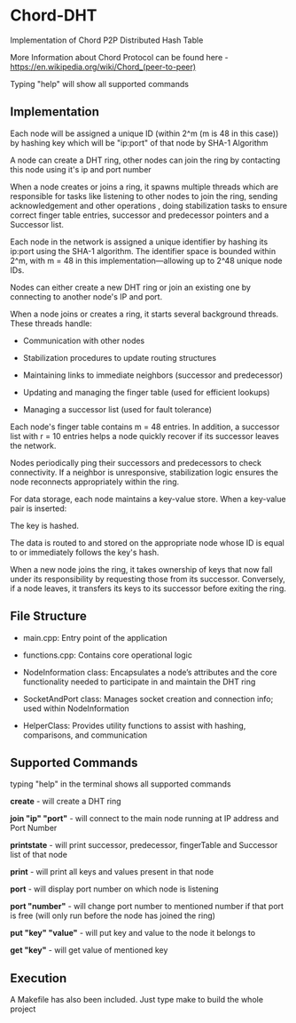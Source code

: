 # Chord-DHT
Implementation of Chord P2P Distributed Hash Table

More Information about Chord Protocol can be found here - https://en.wikipedia.org/wiki/Chord_(peer-to-peer)

Typing "help" will show all supported commands


## Implementation ##
Each node will be assigned a unique ID (within 2^m (m is 48 in this case)) by hashing key which will be "ip:port" of that node by SHA-1 Algorithm

A node can create a DHT ring, other nodes can join the ring by contacting this node using it's ip and port number

When a node creates or joins a ring, it spawns multiple threads which are responsible for tasks like listening to other nodes to join the
ring, sending acknowledgement and other operations , doing stabilization tasks to ensure correct finger table entries, successor 
and predecessor pointers and a Successor list.

Each node in the network is assigned a unique identifier by hashing its ip:port using the SHA-1 algorithm. The identifier space is bounded within 2^m, with m = 48 in this implementation—allowing up to 2^48 unique node IDs.

Nodes can either create a new DHT ring or join an existing one by connecting to another node's IP and port.

When a node joins or creates a ring, it starts several background threads. These threads handle:

  *  Communication with other nodes
    
  *  Stabilization procedures to update routing structures
    
  *  Maintaining links to immediate neighbors (successor and predecessor)
    
  *  Updating and managing the finger table (used for efficient lookups)
    
  *  Managing a successor list (used for fault tolerance)

Each node's finger table contains m = 48 entries. In addition, a successor list with r = 10 entries helps a node quickly recover if its successor leaves the network.

Nodes periodically ping their successors and predecessors to check connectivity. If a neighbor is unresponsive, stabilization logic ensures the node reconnects appropriately within the ring.

For data storage, each node maintains a key-value store. When a key-value pair is inserted:

The key is hashed.

The data is routed to and stored on the appropriate node whose ID is equal to or immediately follows the key's hash.

When a new node joins the ring, it takes ownership of keys that now fall under its responsibility by requesting those from its successor. Conversely, if a node leaves, it transfers its keys to its successor before exiting the ring.



## File Structure ##

* main.cpp: Entry point of the application

* functions.cpp: Contains core operational logic

* NodeInformation class: Encapsulates a node’s attributes and the core functionality needed to participate in and maintain the DHT ring

* SocketAndPort class: Manages socket creation and connection info; used within NodeInformation

* HelperClass: Provides utility functions to assist with hashing, comparisons, and communication


## Supported Commands ##

typing "help" in the terminal shows all supported commands

__create__ - will create a DHT ring

__join "ip" "port"__ - will connect to the main node running at IP address <ip> and Port Number <port>

__printstate__ - will print successor, predecessor, fingerTable and Successor list of that node

__print__ - will print all keys and values present in that node

__port__ - will display port number on which node is listening

__port "number"__ - will change port number to mentioned number if that port is free (will only run before the node has joined the ring)

__put "key" "value"__ - will put key and value to the node it belongs to

__get "key"__ - will get value of mentioned key


## Execution ##

A Makefile has also been included. Just type make to build the whole project

